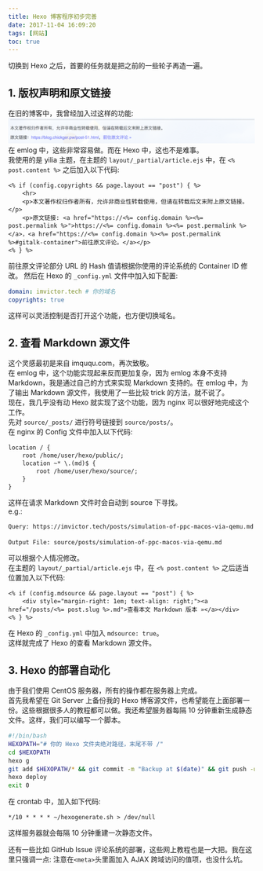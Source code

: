 ```yaml
---
title: Hexo 博客程序初步完善
date: 2017-11-04 16:09:20
tags: [网站]
toc: true
---
```

切换到 Hexo 之后，首要的任务就是把之前的一些轮子再造一遍。  
## 1. 版权声明和原文链接
在旧的博客中，我曾经加入过这样的功能:
![版权声明和原文链接](https://raw.githubusercontent.com/Chickking-Website/SomeFile/master/201711/sourcemark.png)
在 emlog 中，这些非常容易做。而在 Hexo 中，这也不是难事。  
我使用的是 yilia 主题，在主题的 `layout/_partial/article.ejs` 中，在 `<% post.content %>` 之后加入以下代码:
```
<% if (config.copyrights && page.layout == "post") { %>
	<hr>
	<p>本文著作权归作者所有，允许非商业性转载使用，但请在转载后文末附上原文链接。</p>
	<p>原文链接: <a href="https://<%= config.domain %><%= post.permalink %>">https://<%= config.domain %><%= post.permalink %></a>，<a href="https://<%= config.domain %><%= post.permalink %>#gitalk-container">前往原文评论。</a></p>
<% } %>
```
前往原文评论部分 URL 的 Hash 值请根据你使用的评论系统的 Container ID 修改。
然后在 Hexo 的 `_config.yml` 文件中加入如下配置:
```yaml
domain: imvictor.tech # 你的域名
copyrights: true
```
这样可以灵活控制是否打开这个功能，也方便切换域名。
## 2. 查看 Markdown 源文件
这个灵感最初是来自 imququ.com，再次致敬。  
在 emlog 中，这个功能实现起来反而更加复杂，因为 emlog 本身不支持 Markdown，我是通过自己的方式来实现 Markdown 支持的。在 emlog 中，为了输出 Markdown 源文件，我使用了一些比较 trick 的方法，就不说了。  
现在，我几乎没有动 Hexo 就实现了这个功能，因为 nginx 可以很好地完成这个工作。  
先对 `source/_posts/` 进行符号链接到 `source/posts/`。   
在 nginx 的 Config 文件中加入以下代码:
```
location / {
    root /home/user/hexo/public/;
	location ~* \.(md)$ {
		root /home/user/hexo/source/;
    }
}
```
这样在请求 Markdown 文件时会自动到 source 下寻找。  
e.g.:
```dontparse
Query: https://imvictor.tech/posts/simulation-of-ppc-macos-via-qemu.md

Output File: source/posts/simulation-of-ppc-macos-via-qemu.md
```
可以根据个人情况修改。  
在主题的 `layout/_partial/article.ejs` 中，在 `<% post.content %>` 之后适当位置加入以下代码:
```
<% if (config.mdsource && page.layout == "post") { %>
    <div style="margin-right: 1em; text-align: right;"><a href="/posts/<%= post.slug %>.md">查看本文 Markdown 版本 »</a></div>
<% } %>
```
在 Hexo 的 `_config.yml` 中加入 `mdsource: true`。  
这样就完成了 Hexo 的查看 Markdown 源文件。

## 3. Hexo 的部署自动化
由于我们使用 CentOS 服务器，所有的操作都在服务器上完成。  
首先我希望在 Git Server 上备份我的 Hexo 博客源文件，也希望能在上面部署一份。这些根据很多人的教程都可以做。我还希望服务器每隔 10 分钟重新生成静态文件。这样，我们可以编写一个脚本。
```bash
#!/bin/bash
HEXOPATH="# 你的 Hexo 文件夹绝对路径，末尾不带 /"
cd $HEXOPATH
hexo g
git add $HEXOPATH/* && git commit -m "Backup at $(date)" && git push -u origin master
hexo deploy
exit 0
```
在 crontab 中，加入如下代码:
```cron
*/10 * * * * ~/hexogenerate.sh > /dev/null
```
这样服务器就会每隔 10 分钟重建一次静态文件。

还有一些比如 GitHub Issue 评论系统的部署，这些网上教程也是一大把。我在这里只强调一点: 注意在`<meta>`头里面加入 AJAX 跨域访问的值项，也没什么坑。